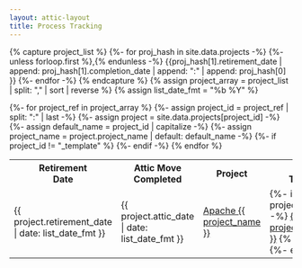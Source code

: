 ```yaml
---
layout: attic-layout
title: Process Tracking
---
```


{% capture project_list %}
{%- for proj_hash in site.data.projects -%}
  {%- unless forloop.first %},{% endunless -%}
  {{proj_hash[1].retirement_date | append: proj_hash[1].completion_date | append: ":" | append: proj_hash[0] }}
{%- endfor -%}
{% endcapture %}
{% assign project_array = project_list | split: "," | sort | reverse %}
{% assign list_date_fmt = "%b %Y" %}

<div class="section-content">
<p>
  <table>
    <tr><th>Retirement<br />Date</th><th>Attic Move<br />Completed</th><th>Project</th><th>Attic<br />Tracking</th></tr>
    {%- for project_ref in project_array %}
      {%- assign project_id   = project_ref | split: ":" | last -%}
      {%- assign project      = site.data.projects[project_id] -%}
      {%- assign default_name = project_id | capitalize -%}
      {%- assign project_name = project.project_name | default: default_name -%}
      {%- if project_id != "_template" %}
        <tr>
          <td>{{ project.retirement_date | date: list_date_fmt }}</td>
          <td>{{ project.attic_date | date: list_date_fmt }}</td>
          <td><a href="/projects/{{ project_id }}.html">Apache {{ project_name }}</a></td>
          <td>
          {%- if project.attic_issue -%}
            <a href="https://issues.apache.org/jira/browse/{{ project.attic_issue }}">{{ project.attic_issue }}</a>
          {%- else -%}
            -
          {%- endif -%}
          </td>
        </tr>
      {%- endif -%}
    {% endfor %}
  </table>
</p>
</div>


